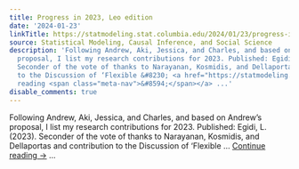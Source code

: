 ```yaml
---
title: Progress in 2023, Leo edition
date: '2024-01-23'
linkTitle: https://statmodeling.stat.columbia.edu/2024/01/23/progress-in-2023-leo-edition/
source: Statistical Modeling, Causal Inference, and Social Science
description: 'Following Andrew, Aki, Jessica, and Charles, and based on Andrew&#8217;s
  proposal, I list my research contributions for 2023. Published: Egidi, L. (2023).
  Seconder of the vote of thanks to Narayanan, Kosmidis, and Dellaportas and contribution
  to the Discussion of ‘Flexible &#8230; <a href="https://statmodeling.stat.columbia.edu/2024/01/23/progress-in-2023-leo-edition/">Continue
  reading <span class="meta-nav">&#8594;</span></a> ...'
disable_comments: true
---
```

Following Andrew, Aki, Jessica, and Charles, and based on Andrew&#8217;s proposal, I list my research contributions for 2023. Published: Egidi, L. (2023). Seconder of the vote of thanks to Narayanan, Kosmidis, and Dellaportas and contribution to the Discussion of ‘Flexible &#8230; <a href="https://statmodeling.stat.columbia.edu/2024/01/23/progress-in-2023-leo-edition/">Continue reading <span class="meta-nav">&#8594;</span></a> ...